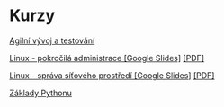 # Kurzy

[Agilní vývoj a testování](./agile-dev)

[Linux - pokročilá administrace \[Google Slides\]](https://docs.google.com/presentation/d/1i5pyaBdSYGpFD03FBKIdAnPcOgDiT1SCZ6GU9wbse8U)
[\[PDF\]](<Linux - pokročilá administrace.pdf>)

[Linux - správa síťového prostředí \[Google Slides\]](https://docs.google.com/presentation/d/1p8iXCN0iB5lpuFJ45OEB6fkYK54txk9Hgmw-X-8Ox08/edit#slide=id.geaec9bb336_0_51)
[\[PDF\]](<Linux - správa síťového prostředí.pdf>)

[Základy Pythonu](https://github.com/ChaoticRoman/python_basics)
